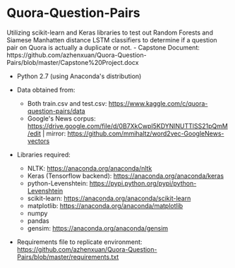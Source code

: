 <h1>Quora-Question-Pairs</h1>
Utilizing scikit-learn and Keras libraries to test out Random Forests and Siamese Manhatten distance LSTM classifiers to determine if a question pair on Quora is actually a duplicate or not.
- Capstone Document: https://github.com/azhenxuan/Quora-Question-Pairs/blob/master/Capstone%20Project.docx

- Python 2.7 (using Anaconda's distribution)

- Data obtained from:
  - Both train.csv and test.csv: https://www.kaggle.com/c/quora-question-pairs/data
  - Google's News corpus: https://drive.google.com/file/d/0B7XkCwpI5KDYNlNUTTlSS21pQmM/edit | 
  mirror: https://github.com/mmihaltz/word2vec-GoogleNews-vectors
  
- Libraries required:
  - NLTK: https://anaconda.org/anaconda/nltk
  - Keras (Tensorflow backend): https://anaconda.org/anaconda/keras
  - python-Levenshtein: https://pypi.python.org/pypi/python-Levenshtein
  - scikit-learn: https://anaconda.org/anaconda/scikit-learn
  - matplotlib: https://anaconda.org/anaconda/matplotlib
  - numpy
  - pandas 
  - gensim: https://anaconda.org/anaconda/gensim
- Requirements file to replicate environment: https://github.com/azhenxuan/Quora-Question-Pairs/blob/master/requirements.txt
